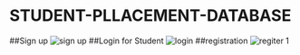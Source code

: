 # STUDENT-PLLACEMENT-DATABASE
##Sign up
![sign up](https://user-images.githubusercontent.com/52862381/61593541-4f2e7b80-abfe-11e9-85b8-6767ed70de37.PNG)
##Login for Student
![login](https://user-images.githubusercontent.com/52862381/61593550-68cfc300-abfe-11e9-84c1-2522baa2a2bb.PNG)
##registration
![regiter 1](https://user-images.githubusercontent.com/52862381/61593555-7e44ed00-abfe-11e9-9fe8-e688b429eded.PNG)
